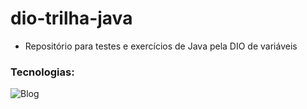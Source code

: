 # dio-trilha-java
- Repositório para testes e exercícios de Java pela DIO de variáveis
### Tecnologias:

![Blog](https://img.shields.io/badge/Java-ED8B00?style=for-the-badge&logo=openjdk&logoColor=white) 
